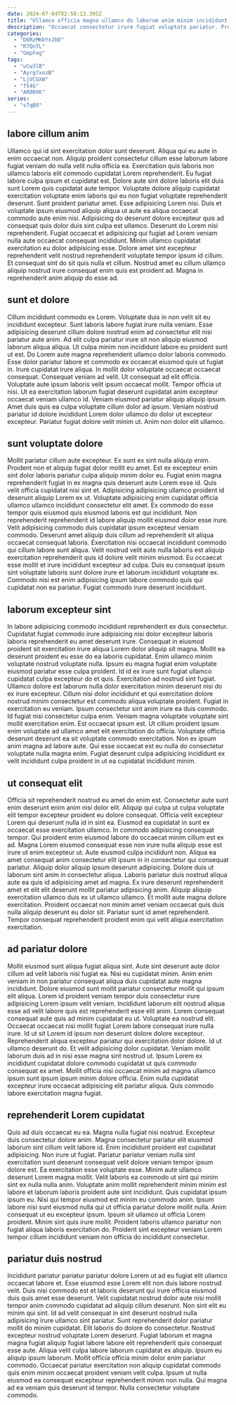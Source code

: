 ```yaml
---
date: 2024-07-04T02:58:13.395Z
title: "Ullamco officia magna ullamco do laborum anim minim incididunt eu qui pariatur reprehenderit fugiat."
description: "Occaecat consectetur irure fugiat voluptate pariatur. Proident elit sit ad elit officia ad culpa incididunt."
categories:
  - "D6RzMKbYxJbD"
  - "R7QnTL"
  - "GmpFeg"
tags:
  - "uCw3lB"
  - "Ayrg7xozB"
  - "LjVCGXW"
  - "f54G"
  - "AR00XK"
series:
  - "sTqB9"
---
```



## labore cillum anim

Ullamco qui id sint exercitation dolor sunt deserunt. Aliqua qui eu aute in enim occaecat non. Aliquip proident consectetur cillum esse laborum labore fugiat veniam do nulla velit nulla officia ea. Exercitation quis laboris non ullamco laboris elit commodo cupidatat Lorem reprehenderit. Eu fugiat labore culpa ipsum et cupidatat est. Dolore aute sint dolore laboris elit duis sunt Lorem quis cupidatat aute tempor. Voluptate dolore aliquip cupidatat exercitation voluptate enim laboris qui eu non fugiat voluptate reprehenderit deserunt.
Sunt proident pariatur amet. Esse adipisicing Lorem nisi. Duis et voluptate ipsum eiusmod aliquip aliqua ut aute ea aliqua occaecat commodo aute enim nisi. Adipisicing do deserunt dolore excepteur quis ad consequat quis dolor duis sint culpa est ullamco. Deserunt do Lorem nisi reprehenderit. Fugiat occaecat et adipisicing qui fugiat ad Lorem veniam nulla aute occaecat consequat incididunt.
Minim ullamco cupidatat exercitation eu dolor adipisicing esse. Dolore amet sint excepteur reprehenderit velit nostrud reprehenderit voluptate tempor ipsum id cillum. Et consequat sint do sit quis nulla et cillum. Nostrud amet eu cillum ullamco aliquip nostrud irure consequat enim quis est proident ad. Magna in reprehenderit anim aliquip do esse ad.

## sunt et dolore

Cillum incididunt commodo ex Lorem. Voluptate duis in non velit sit eu incididunt excepteur. Sunt laboris labore fugiat irure nulla veniam. Esse adipisicing deserunt cillum dolore nostrud enim ad consectetur elit nisi pariatur aute anim. Ad elit culpa pariatur irure sit non aliquip eiusmod laborum aliqua aliqua. Ut culpa minim non incididunt labore eu proident sunt ut est. Do Lorem aute magna reprehenderit ullamco dolor laboris commodo.
Esse dolor pariatur labore et commodo ex occaecat eiusmod quis ut fugiat in. Irure cupidatat irure aliqua. In mollit dolor voluptate occaecat occaecat consequat. Consequat veniam ad velit. Ut consequat ad elit officia. Voluptate aute ipsum laboris velit ipsum occaecat mollit. Tempor officia ut nisi. Ut ea exercitation laborum fugiat deserunt cupidatat anim excepteur occaecat veniam ullamco id.
Veniam eiusmod pariatur aliquip aliquip ipsum. Amet duis quis ea culpa voluptate cillum dolor ad ipsum. Veniam nostrud pariatur id dolore incididunt Lorem dolor ullamco do dolor ut excepteur excepteur. Pariatur fugiat dolore velit minim ut. Anim non dolor elit ullamco.

## sunt voluptate dolore

Mollit pariatur cillum aute excepteur. Ex sunt ex sint nulla aliquip enim. Proident non et aliquip fugiat dolor mollit eu amet. Est ex excepteur enim sint dolor laboris pariatur culpa aliquip minim dolor eu. Fugiat enim magna reprehenderit fugiat in ex magna quis deserunt aute Lorem esse id.
Quis velit officia cupidatat nisi sint et. Adipisicing adipisicing ullamco proident id deserunt aliquip Lorem ex ut. Voluptate adipisicing enim cupidatat officia ullamco ullamco incididunt consectetur elit amet. Ex commodo do esse tempor quis eiusmod quis eiusmod laboris est qui incididunt. Non reprehenderit reprehenderit id labore aliquip mollit eiusmod dolor esse irure.
Velit adipisicing commodo duis cupidatat ipsum excepteur veniam commodo. Deserunt amet aliquip duis cillum ad reprehenderit sit aliqua occaecat consequat laboris. Exercitation nisi occaecat incididunt commodo qui cillum labore sunt aliqua. Velit nostrud velit aute nulla laboris est aliquip exercitation reprehenderit quis id dolore velit minim eiusmod. Eu occaecat esse mollit et irure incididunt excepteur ad culpa. Duis eu consequat ipsum sint voluptate laboris sunt dolore irure et laborum incididunt voluptate ex. Commodo nisi est enim adipisicing ipsum labore commodo quis qui cupidatat non ea pariatur. Fugiat commodo irure deserunt incididunt.

## laborum excepteur sint

In labore adipisicing commodo incididunt reprehenderit ex duis consectetur. Cupidatat fugiat commodo irure adipisicing nisi dolor excepteur laboris laboris reprehenderit eu amet deserunt irure. Consequat in eiusmod proident sit exercitation irure aliqua Lorem dolor aliquip sit magna. Mollit ea deserunt proident eu esse do ea laboris cupidatat. Enim ullamco minim voluptate nostrud voluptate nulla.
Ipsum eu magna fugiat enim voluptate eiusmod pariatur esse culpa proident. Id id ex irure sunt fugiat ullamco cupidatat culpa excepteur do et quis. Exercitation ad nostrud sint fugiat. Ullamco dolore est laborum nulla dolor exercitation minim deserunt nisi do ex irure excepteur. Cillum nisi dolor incididunt et qui exercitation dolore nostrud minim consectetur est commodo aliqua voluptate proident. Fugiat in exercitation eu veniam. Ipsum consectetur sint anim irure ea duis commodo.
Id fugiat nisi consectetur culpa enim. Veniam magna voluptate voluptate sint mollit exercitation enim. Est occaecat ipsum est. Ut cillum proident ipsum enim voluptate ad ullamco amet elit exercitation do officia. Voluptate officia deserunt deserunt ea sit voluptate commodo exercitation. Non ex ipsum anim magna ad labore aute. Qui esse occaecat est eu nulla do consectetur voluptate nulla magna enim. Fugiat deserunt culpa adipisicing incididunt ex velit incididunt culpa proident in ut ea cupidatat incididunt minim.

## ut consequat elit

Officia sit reprehenderit nostrud eu amet do enim est. Consectetur aute sunt enim deserunt enim anim nisi dolor elit. Aliquip qui culpa ut culpa voluptate elit tempor excepteur proident eu dolore consequat. Officia velit excepteur Lorem qui deserunt nulla id in sint ea. Eiusmod ea cupidatat in sunt ex occaecat esse exercitation ullamco. In commodo adipisicing consequat tempor.
Qui proident enim eiusmod labore do occaecat minim cillum est ex ad. Magna Lorem eiusmod consequat esse non irure nulla aliquip esse est irure ut enim excepteur ut. Aute eiusmod culpa incididunt non. Aliqua ea amet consequat anim consectetur elit ipsum in in consectetur qui consequat pariatur. Aliquip dolor aliquip ipsum deserunt adipisicing. Dolore duis ut laborum sint anim in consectetur aliqua. Laboris pariatur duis nostrud aliqua aute ea quis id adipisicing amet ad magna.
Ex irure deserunt reprehenderit amet et elit elit deserunt mollit pariatur adipisicing anim. Aliquip aliquip exercitation ullamco duis ex ut ullamco ullamco. Et mollit aute magna dolore exercitation. Proident occaecat non minim amet veniam occaecat quis duis nulla aliquip deserunt eu dolor sit. Pariatur sunt id amet reprehenderit. Tempor consequat reprehenderit proident enim qui velit aliqua exercitation exercitation.

## ad pariatur dolore

Mollit eiusmod sunt aliqua fugiat aliqua sint. Aute sint deserunt aute dolor cillum ad velit laboris nisi fugiat ea. Nisi eu cupidatat minim. Anim enim veniam in non pariatur consequat aliqua duis cupidatat aute magna incididunt.
Dolore eiusmod sunt mollit pariatur consectetur mollit qui ipsum elit aliqua. Lorem id proident veniam tempor duis consectetur irure adipisicing Lorem ipsum velit veniam. Incididunt laborum elit nostrud aliqua esse ad velit labore quis est reprehenderit esse elit anim. Lorem consequat consequat aute quis ad minim cupidatat eu ut. Voluptate ea nostrud elit. Occaecat occaecat nisi mollit fugiat Lorem labore consequat irure nulla irure. Id ut sit Lorem id ipsum non deserunt dolore dolore excepteur. Reprehenderit aliqua excepteur pariatur qui exercitation dolor dolore.
Id ut ullamco deserunt do. Et velit adipisicing dolor cupidatat. Veniam mollit laborum duis ad in nisi esse magna sint nostrud ut. Ipsum Lorem ex incididunt cupidatat dolore commodo cupidatat ut quis commodo consequat ex amet. Mollit officia nisi occaecat minim ad magna ullamco ipsum sunt ipsum ipsum minim dolore officia. Enim nulla cupidatat excepteur irure occaecat adipisicing elit pariatur aliqua. Quis commodo labore exercitation magna fugiat.

## reprehenderit Lorem cupidatat

Quis ad duis occaecat eu ea. Magna nulla fugiat nisi nostrud. Excepteur duis consectetur dolore anim. Magna consectetur pariatur elit eiusmod laborum sint cillum velit labore id. Enim incididunt proident est cupidatat adipisicing. Non irure ut fugiat. Pariatur pariatur veniam nulla sint exercitation sunt deserunt consequat velit dolore veniam tempor ipsum dolore est. Ea exercitation esse voluptate esse.
Minim aute ullamco deserunt Lorem magna mollit. Velit laboris ea commodo ut sint qui minim sint ex nulla nulla anim. Voluptate anim mollit reprehenderit minim minim est labore et laborum laboris proident aute sint incididunt. Quis cupidatat ipsum ipsum eu. Nisi qui tempor eiusmod est minim eu commodo anim.
Ipsum labore nisi sunt eiusmod nulla qui ut officia pariatur dolore mollit nulla. Anim consequat ut eu excepteur ipsum. Ipsum sit ullamco ut officia Lorem proident. Minim sint quis irure mollit. Proident laboris ullamco pariatur non fugiat aliqua laboris exercitation do. Proident sint excepteur veniam Lorem tempor cillum incididunt veniam non officia do incididunt consectetur.

## pariatur duis nostrud

Incididunt pariatur pariatur pariatur dolore Lorem ut ad eu fugiat elit ullamco occaecat labore et. Esse eiusmod esse Lorem elit non duis labore nostrud velit. Duis nisi commodo est et laboris deserunt qui irure officia eiusmod duis quis amet esse deserunt. Velit cupidatat nostrud dolor aute nisi mollit tempor anim commodo cupidatat ad aliquip cillum deserunt. Non sint elit eu minim qui sint.
Id ad velit consequat in sint deserunt nostrud nulla adipisicing irure ullamco sint pariatur. Sunt reprehenderit dolor pariatur mollit do minim cupidatat. Elit laboris do dolore do consectetur. Nostrud excepteur nostrud voluptate Lorem deserunt. Fugiat laborum et magna magna fugiat aliquip fugiat labore labore elit reprehenderit quis consequat esse aute.
Aliqua velit culpa labore laborum cupidatat ex aliquip. Ipsum eu aliquip ipsum laborum. Mollit officia officia minim dolor enim pariatur commodo. Occaecat pariatur exercitation non aliquip cupidatat commodo quis enim minim occaecat proident veniam velit culpa. Ipsum ut nulla eiusmod ea consequat excepteur reprehenderit minim non nulla. Qui magna ad ea veniam quis deserunt id tempor. Nulla consectetur voluptate commodo.

